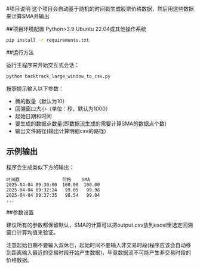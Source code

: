#项目说明
这个项目会自动基于随机的时间戳生成股票价格数据，然后用这些数据来计算SMA并输出

##项目环境配置
Python>3.9
Ubuntu 22.04或其他操作系统

```bash
pip install -r requirements.txt
```

##运行方法

运行主程序来开始交互式会话：

```bash
python backtrack_large_window_to_csv.py
```

按照提示输入以下参数：
- 桶的数量（默认为10）
- 回溯窗口大小（单位：秒，默认为1000）
- 起始日期和时间
- 要生成的数据点数量(即数据流生成的需要计算SMA的数据点个数)
- 输出文件路径(输出计算明细csv的路径)

## 示例输出

程序会生成类似下方的输出：

```
时间戳                价格    SMA
2025-04-04 09:30:00  100.00  100.00
2025-04-04 09:32:24   99.05   99.98
2025-04-04 09:37:35   98.54   99.04
...
```


##参数设置

建议所有的参数都保留默认，SMA的计算可以把output.csv放到excel里选定回溯窗口计算均值来验证。

注意起始日期不要输入双休日，起始时间不要输入非交易时段(程序应该会自动移到距离输入最近的交易时段开始产生数据)，毕竟数据流不可能产生非交易时段的价格数据。